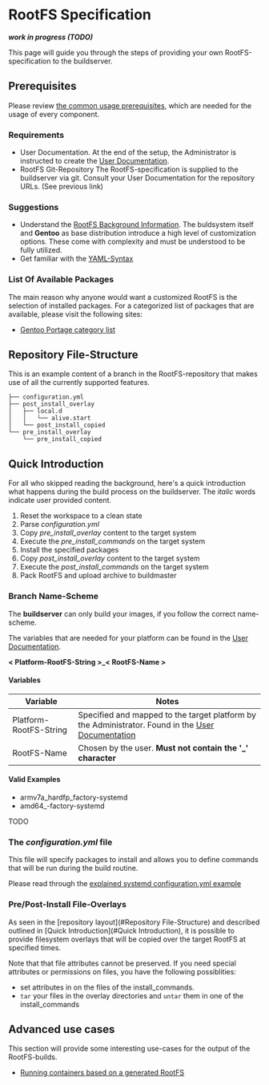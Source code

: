 # RootFS Specification
***work in progress (TODO)***

 This page will guide you through the steps of providing your own
RootFS-specification to the buildserver.

## Prerequisites
Please review [the common usage prerequisites](usage.md#Prerequisites), which
are needed for the usage of every component.

### Requirements
* User Documentation.  At the end of the setup, the Administrator is instructed
  to create the [User Documentation](../setup/user-documentation.md).
* RootFS Git-Repository
  The RootFS-specification is supplied to the buildserver via git. Consult your
  User Documentation for the repository URLs. (See previous link)

### Suggestions
* Understand the [RootFS Background Information](../background/rootfs.md). The
  buldsystem itself and **Gentoo** as base distribution introduce a high level
  of customization options. These come with complexity and must be
  understood to be fully utilized.
* Get familiar with the [YAML-Syntax](http://yaml.org/)


### List Of Available Packages
The main reason why anyone would want a customized RootFS is the selection of
installed packages. For a categorized list of packages that are available, 
please visit the following sites:

* [Gentoo Portage category list](http://packages.gentoo.org/categories/)


## Repository File-Structure

This is an example content of a branch in the RootFS-repository that makes use
of all the currently supported features.

```
├── configuration.yml
├── post_install_overlay
│   ├── local.d
│   │   └── alive.start
│   └── post_install_copied
└── pre_install_overlay
    └── pre_install_copied
```

## Quick Introduction
For all who skipped reading the background, here's a quick introduction
what happens during the build process on the buildserver. The *italic* words
indicate user provided content.

1. Reset the workspace to a clean state
1. Parse *configuration.yml*
1. Copy *pre_install_overlay* content to the target system
1. Execute the *pre_install_commands* on the target system
1. Install the specified packages
1. Copy *post_install_overlay* content to the target system
1. Execute the *post_install_commands* on the target system
1. Pack RootFS and upload archive to buildmaster

### Branch Name-Scheme
The **buildserver** can only build your images, if you follow the correct name-scheme.

The variables that are needed for your platform can be found in the [User
Documentation](../setup/user-documentation.md).

**< Platform-RootFS-String \>\_< RootFS-Name \>**

#### Variables
Variable | Notes
--- | ---
Platform-RootFS-String | Specified and mapped to the target platform by the Administrator. Found in the [User Documentation](../setup/user-documentation.md)
RootFS-Name | Chosen by the user. **Must not contain the '\_' character**

#### Valid Examples
* armv7a_hardfp\_factory-systemd
* amd64\_-factory-systemd


TODO

### The ***configuration.yml*** file
This file will specify packages to install and allows you to define commands
that will be run during the build routine. 

Please read through the [explained systemd configuration.yml
example](rootfs/configuration.yml.md)

### Pre/Post-Install File-Overlays
As seen in the [repository layout](#Repository File-Structure) and described
outlined in [Quick Introduction](#Quick Introduction), it is possible to provide
filesystem overlays that will be copied over the target RootFS at specified
times. 

Note that that file attributes cannot be preserved. If you need special
attributes or permissions on files, you have the following possiblities:
* set attributes in on the files of the install\_commands.
* `tar` your files in the overlay directories and `untar` them in one of the
  install\_commands 

## Advanced use cases
This section will provide some interesting use-cases for the output of the
RootFS-builds.

* [Running containers based on a generated RootFS](rootfs/advanced/run-containers.md)
